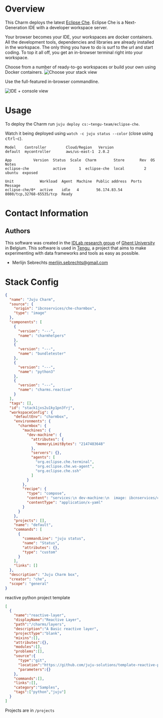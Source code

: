 # Overview

This Charm deploys the latest [Eclipse Che](http://www.eclipse.org/che/). Eclipse Che is a Next-Generation IDE with a developer workspace server.

Your browser becomes your IDE, your workspaces are docker containers. All the development tools, dependencies and libraries are already installed in the workspace. The only thing you have to do is surf to the url and start coding. To top it all off, you get an in-browser terminal right into your workspace.

Choose from a number of ready-to-go workspaces or build your own using Docker containers.
![Choose your stack view ](https://eclipse.org/che/images/features/img-features-stacks.png)

Use the full-featured in-browser commandline.

![IDE + console view  ](https://eclipse.org/che/images/features/img-features-ssh-workspaces.png)

# Usage

To deploy the Charm run `juju deploy cs:~tengu-team/eclipse-che`.

Watch it being deployed using `watch -c juju status --color` (close using <kbd>ctrl</kbd>-<kbd>c</kbd>).

```
Model    Controller         Cloud/Region   Version
default  mycontroller       aws/us-east-1  2.0.2

App          Version  Status  Scale  Charm        Store       Rev  OS      Notes
eclipse-che           active      1  eclipse-che  local         2  ubuntu  exposed

Unit            Workload  Agent  Machine  Public address  Ports                     Message
eclipse-che/0*  active    idle   4        56.174.83.54    8080/tcp,32768-65535/tcp  Ready
```

# Contact Information

## Authors

This software was created in the [IDLab research group](https://www.ugent.be/ea/idlab) of [Ghent University](https://www.ugent.be) in Belgium. This software is used in [Tengu](http://tengu.intec.ugent.be), a project that aims to make experimenting with data frameworks and tools as easy as possible.

 - Merlijn Sebrechts <merlijn.sebrechts@gmail.com>

# Stack Config

```json
{
  "name": "Juju Charm",
  "source": {
    "origin": "ibcnservices/che-charmbox",
    "type": "image"
  },
  "components": [
    {
      "version": "---",
      "name": "charmhelpers"
    },
    {
      "version": "---",
      "name": "bundletester"
    },
    {
      "version": "---",
      "name": "python3"
    },
    {
      "version": "---",
      "name": "charms.reactive"
    }
  ],
  "tags": [],
  "id": "stack1jxs2u1ky1pn3frj",
  "workspaceConfig": {
    "defaultEnv": "charmbox",
    "environments": {
      "charmbox": {
        "machines": {
          "dev-machine": {
            "attributes": {
              "memoryLimitBytes": "2147483648"
            },
            "servers": {},
            "agents": [
              "org.eclipse.che.terminal",
              "org.eclipse.che.ws-agent",
              "org.eclipse.che.ssh"
            ]
          }
        },
        "recipe": {
          "type": "compose",
          "content": "services:\n dev-machine:\n  image: ibcnservices/che-charmbox\n",
          "contentType": "application/x-yaml"
        }
      }
    },
    "projects": [],
    "name": "default",
    "commands": [
      {
        "commandLine": "juju status",
        "name": "Status",
        "attributes": {},
        "type": "custom"
      }
    ],
    "links": []
  },
  "description": "Juju Charm box",
  "creator": "che",
  "scope": "general"
}
```

reactive python project template

```json
[  
  {  
    "name":"reactive-layer",        
    "displayName":"Reactive Layer",
    "path":"/charms/layers",       
    "description":"A Basic reactive layer",
    "projectType":"blank",         
    "mixins":[],                      
    "attributes":{},
    "modules":[],                     
    "problems":[],                   
    "source":{                        
      "type":"git",                  
      "location":"https://github.com/juju-solutions/template-reactive-python.git",                         
      "parameters":{}                 
    },
    "commands":[],
    "links":[],
    "category":"Samples",
    "tags":["python","juju"]
  }
]
```

Projects are in `/projects`
